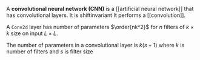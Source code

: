 A **convolutional neural network (CNN)** is a [[artificial neural network]] that has convolutional layers. It is shiftinvariant It performs a [[convolution]].

A `Conv2d` layer has number of parameters $\order{nk^2}$ for $n$ filters of $k \times k$ size on input $L \times L$.

The number of parameters in a convolutional layer is $k(s + 1)$ where $k$ is number of filters and $s$ is filter size